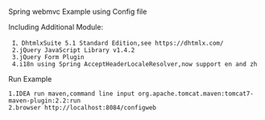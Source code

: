 Spring webmvc Example using Config file

Including Additional Module:
    
     I、DhtmlxSuite 5.1 Standard Edition,see https://dhtmlx.com/
     2.jQuery JavaScript Library v1.4.2
     3.jQuery Form Plugin
     4.i18n using Spring AcceptHeaderLocaleResolver,now support en and zh
     
Run Example
    
    1.IDEA run maven,command line input org.apache.tomcat.maven:tomcat7-maven-plugin:2.2:run
    2.browser http://localhost:8084/configweb
    
